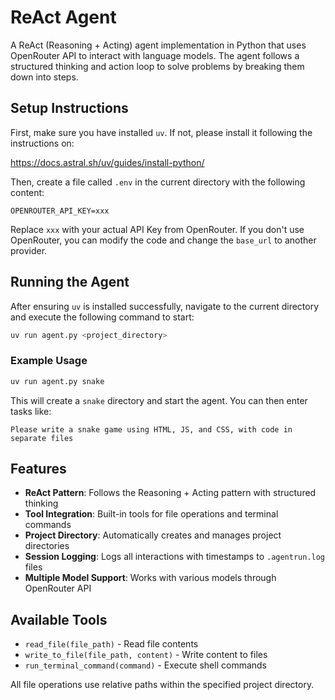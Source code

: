 # ReAct Agent

A ReAct (Reasoning + Acting) agent implementation in Python that uses OpenRouter API to interact with language models. The agent follows a structured thinking and action loop to solve problems by breaking them down into steps.

## Setup Instructions

First, make sure you have installed `uv`. If not, please install it following the instructions on:

https://docs.astral.sh/uv/guides/install-python/

Then, create a file called `.env` in the current directory with the following content:

```
OPENROUTER_API_KEY=xxx
```

Replace `xxx` with your actual API Key from OpenRouter. If you don't use OpenRouter, you can modify the code and change the `base_url` to another provider.

## Running the Agent

After ensuring `uv` is installed successfully, navigate to the current directory and execute the following command to start:

```bash
uv run agent.py <project_directory>
```

### Example Usage

```bash
uv run agent.py snake
```

This will create a `snake` directory and start the agent. You can then enter tasks like:

```
Please write a snake game using HTML, JS, and CSS, with code in separate files
```

## Features

- **ReAct Pattern**: Follows the Reasoning + Acting pattern with structured thinking
- **Tool Integration**: Built-in tools for file operations and terminal commands
- **Project Directory**: Automatically creates and manages project directories
- **Session Logging**: Logs all interactions with timestamps to `.agentrun.log` files
- **Multiple Model Support**: Works with various models through OpenRouter API

## Available Tools

- `read_file(file_path)` - Read file contents
- `write_to_file(file_path, content)` - Write content to files
- `run_terminal_command(command)` - Execute shell commands

All file operations use relative paths within the specified project directory.